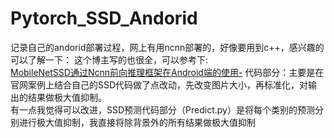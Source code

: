 # Pytorch_SSD_Andorid
记录自己的andorid部署过程，网上有用ncnn部署的，好像要用到c++，感兴趣的可以了解一下：
这个博主写的也很全，可以参考下:  
[MobileNetSSD通过Ncnn前向推理框架在Android端的使用-](https://blog.csdn.net/qq_33431368/article/details/85019234)
代码部分：主要是在官网案例上结合自己的SSD代码做了点改动，先改变图片大小，再标准化，对输出的结果做极大值抑制。  
有一点我觉得可以改进，SSD预测代码部分（Predict.py）是将每个类别的预测分别进行极大值抑制，我直接将除背景外的所有结果做极大值抑制
